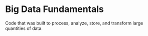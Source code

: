 # Big Data Fundamentals

Code that was built to process, analyze, store, and transform large quantities of data.

